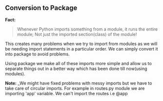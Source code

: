 ## Conversion to Package

**Fact:** 

>Whenever Python imports something from a module, it runs the entire module; 
Not just the imported section(class) of the module!

This creates many problems when we try to import from modules as we will be needing import statements in 
a particular order. We can simply convert it into package to avoid problems.

Using package we make all of these imports more simple and allow us to separate things 
out in a better way which has been done till now(using modules).

**Note:** _We might have fixed problems with messy imports but we have to take care of circular imports. For example in routes.py module we are importing 'app' variable. We can't import the routes i.e @app



